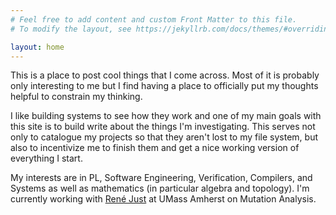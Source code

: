```yaml
---
# Feel free to add content and custom Front Matter to this file.
# To modify the layout, see https://jekyllrb.com/docs/themes/#overriding-theme-defaults

layout: home
---
```



This is a place to post cool things that I come across. Most of it is probably
only interesting to me but I find having a place to officially put my thoughts
helpful to constrain my thinking.

I like building systems to see how they work and one of my main goals with this
site is to build write about the things I'm investigating. This serves not only
to catalogue my projects so that they aren't lost to my file system, but also
to incentivize me to finish them and get a nice working version of everything I
start.

My interests are in PL, Software Engineering, Verification, Compilers, and
Systems as well as mathematics (in particular algebra and topology). I'm
currently working with [René Just][rjust-site] at UMass Amherst on Mutation
Analysis.

[rjust-site]:https://people.cs.umass.edu/~rjust/
